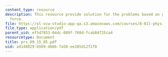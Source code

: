 ```yaml
---
content_type: resource
description: This resource provide solution for the problems based on gravity and
  force.
file: https://ol-ocw-studio-app-qa.s3.amazonaws.com/courses/8-01l-physics-i-classical-mechanics-fall-2005/ad148829b5694b667a58ee285d12f2f8_prs_09_15_05.pdf
file_type: application/pdf
parent_uid: ef5d7853-04dc-089f-760d-fcab84f25ca4
resourcetype: Document
title: prs_09_15_05.pdf
uid: ad148829-b569-4b66-7a58-ee285d12f2f8
---
```

